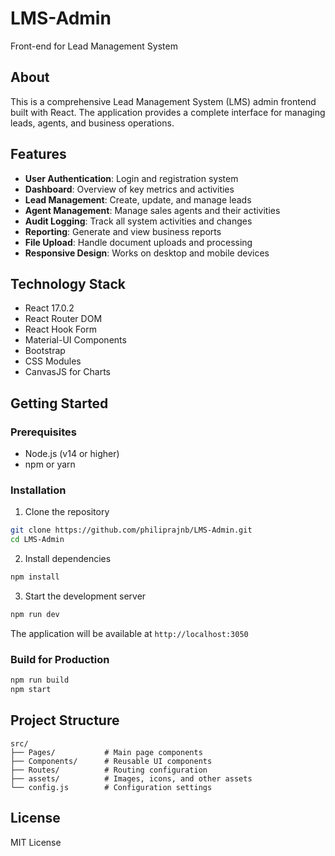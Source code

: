 # LMS-Admin

Front-end for Lead Management System

## About

This is a comprehensive Lead Management System (LMS) admin frontend built with React. The application provides a complete interface for managing leads, agents, and business operations.

## Features

- **User Authentication**: Login and registration system
- **Dashboard**: Overview of key metrics and activities
- **Lead Management**: Create, update, and manage leads
- **Agent Management**: Manage sales agents and their activities
- **Audit Logging**: Track all system activities and changes
- **Reporting**: Generate and view business reports
- **File Upload**: Handle document uploads and processing
- **Responsive Design**: Works on desktop and mobile devices

## Technology Stack

- React 17.0.2
- React Router DOM
- React Hook Form
- Material-UI Components
- Bootstrap
- CSS Modules
- CanvasJS for Charts

## Getting Started

### Prerequisites
- Node.js (v14 or higher)
- npm or yarn

### Installation
1. Clone the repository
```bash
git clone https://github.com/philiprajnb/LMS-Admin.git
cd LMS-Admin
```

2. Install dependencies
```bash
npm install
```

3. Start the development server
```bash
npm run dev
```

The application will be available at `http://localhost:3050`

### Build for Production
```bash
npm run build
npm start
```

## Project Structure

```
src/
├── Pages/           # Main page components
├── Components/      # Reusable UI components
├── Routes/          # Routing configuration
├── assets/          # Images, icons, and other assets
└── config.js        # Configuration settings
```

## License

MIT License
